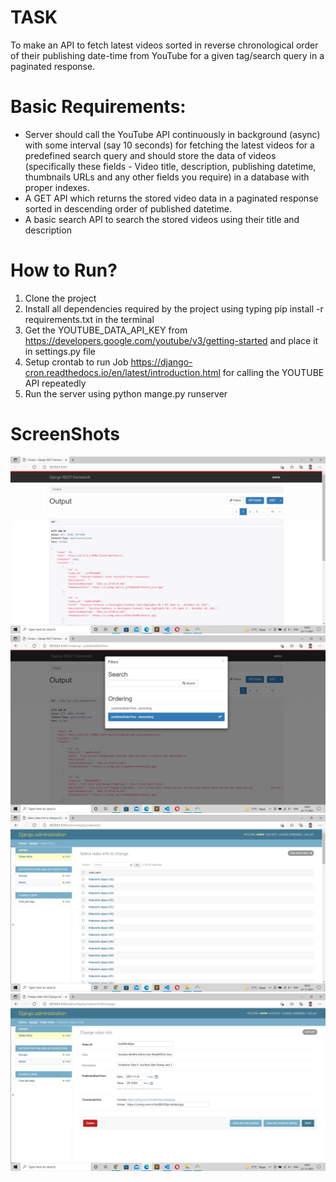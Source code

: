 # TASK
To make an API to fetch latest videos sorted in reverse chronological order of their publishing date-time from YouTube for a given tag/search query in a paginated response.
# Basic Requirements:
- Server should call the YouTube API continuously in background (async) with some interval (say 10 seconds) for fetching the latest videos for a predefined search query and should store the data of videos (specifically these fields - Video title, description, publishing datetime, thumbnails URLs and any other fields you require) in a database with proper indexes.
- A GET API which returns the stored video data in a paginated response sorted in descending order of published datetime.
- A basic search API to search the stored videos using their title and description

# How to Run?
1. Clone the project
2. Install all dependencies required by the project using typing pip install -r requirements.txt in the terminal
3. Get the YOUTUBE_DATA_API_KEY from https://developers.google.com/youtube/v3/getting-started and place it in settings.py file
4. Setup crontab to run Job https://django-cron.readthedocs.io/en/latest/introduction.html for calling the YOUTUBE API repeatedly
5. Run the server using python mange.py runserver

# ScreenShots
![](img/1.png)
![](img/2.png)
![](img/3.png)
![](img/4.png)
